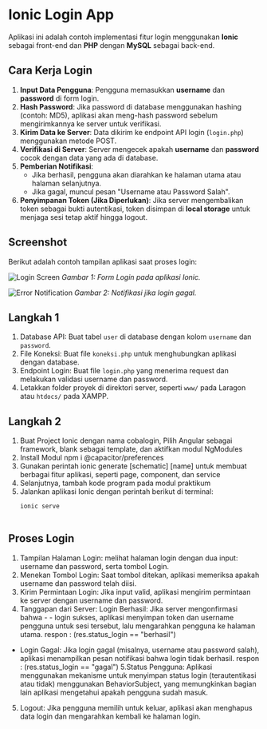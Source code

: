 # Ionic Login App

Aplikasi ini adalah contoh implementasi fitur login menggunakan **Ionic** sebagai front-end dan **PHP** dengan **MySQL** sebagai back-end.

## Cara Kerja Login

1. **Input Data Pengguna**: Pengguna memasukkan **username** dan **password** di form login.
2. **Hash Password**: Jika password di database menggunakan hashing (contoh: MD5), aplikasi akan meng-hash password sebelum mengirimkannya ke server untuk verifikasi.
3. **Kirim Data ke Server**: Data dikirim ke endpoint API login (`login.php`) menggunakan metode POST.
4. **Verifikasi di Server**: Server mengecek apakah **username** dan **password** cocok dengan data yang ada di database.
5. **Pemberian Notifikasi**:
   - Jika berhasil, pengguna akan diarahkan ke halaman utama atau halaman selanjutnya.
   - Jika gagal, muncul pesan "Username atau Password Salah".
6. **Penyimpanan Token (Jika Diperlukan)**: Jika server mengembalikan token sebagai bukti autentikasi, token disimpan di **local storage** untuk menjaga sesi tetap aktif hingga logout.

## Screenshot

Berikut adalah contoh tampilan aplikasi saat proses login:

![Login Screen](screenshot/login_screen.png)
*Gambar 1: Form Login pada aplikasi Ionic.*

![Error Notification](screenshot/error_notification.png)
*Gambar 2: Notifikasi jika login gagal.*

## Langkah 1

1. Database API: Buat tabel `user` di database dengan kolom `username` dan `password`.
2. File Koneksi: Buat file `koneksi.php` untuk menghubungkan aplikasi dengan database.
3. Endpoint Login: Buat file `login.php` yang menerima request dan melakukan validasi username dan password.
4. Letakkan folder proyek di direktori server, seperti `www/` pada Laragon atau `htdocs/` pada XAMPP.

## Langkah 2

1. Buat Project Ionic dengan nama cobalogin, Pilih Angular sebagai framework, blank sebagai template, dan aktifkan modul NgModules
2. Install Modul npm i @capacitor/preferences
3. Gunakan perintah ionic generate [schematic] [name] untuk membuat berbagai fitur aplikasi, seperti page, component, dan service
4. Selanjutnya, tambah kode program pada modul praktikum
5. Jalankan aplikasi Ionic dengan perintah berikut di terminal:
   ```bash
   ionic serve
    
   
## Proses Login
1. Tampilan Halaman Login: melihat halaman login dengan dua input: username dan password, serta tombol Login.
2. Menekan Tombol Login: Saat tombol ditekan, aplikasi memeriksa apakah username dan password telah diisi.
3. Kirim Permintaan Login: Jika input valid, aplikasi mengirim permintaan ke server dengan username dan password.
4. Tanggapan dari Server: Login Berhasil: Jika server mengonfirmasi bahwa - - login sukses, aplikasi menyimpan token dan username pengguna untuk sesi 
tersebut, lalu mengarahkan pengguna ke halaman utama.
respon : (res.status_login == "berhasil")
- Login Gagal: Jika login gagal (misalnya, username atau password salah), aplikasi menampilkan pesan notifikasi bahwa login tidak berhasil.
respon : (res.status_login == "gagal")
5.Status Pengguna: Aplikasi menggunakan mekanisme untuk menyimpan status login (terautentikasi atau tidak) menggunakan BehaviorSubject, yang memungkinkan bagian lain aplikasi mengetahui apakah pengguna sudah masuk.
5. Logout:
Jika pengguna memilih untuk keluar, aplikasi akan menghapus data login dan mengarahkan kembali ke halaman login.



